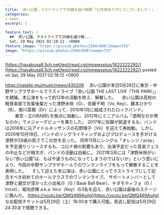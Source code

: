 ```yaml
---
title:  赤い公園、ラストライブで29曲を届け解散「12年間ありがとうございました！」  
categories:
- news
excerpt: |
  
feature_text: |
  ##  赤い公園、ラストライブで29曲を届け解...
  Sat, 29 May 2021 02:18:12  +0900
feature_image: "https://picsum.photos/2560/600?image=733"
image: "https://picsum.photos/2560/600?image=733"
---
```


[https://hayabusa9.5ch.net/test/read.cgi/mnewsplus/1622222292/](https://hayabusa9.5ch.net/test/read.cgi/mnewsplus/1622222292/)
posted on Sat, 29 May 2021 02:18:12  +0900

<!--more-->

https://natalie.mu/music/news/430208 　赤い公園が本日5月28日に東京・中野サンプラザホールでラストライブ「赤い公園 THE LAST LIVE『THE PARK』」を開催。本公演をもって約12年の活動を終え、解散した。 　赤い公園は高校の軽音楽部で先輩後輩だった津野米咲（G）、佐藤千明（Vo, Key）、藤本ひかり（B）、歌川菜穂（Dr）によって、2010年1月に結成されたロックバンド。 　 　東京・立川BABELを拠点に始動し、2012年にミニアルバム「透明なのか黒なのか」でメジャーデビューを果たした。 2017年に佐藤が脱退するも、バンドは2018年に元アイドルネッサンスの石野理子（Vo）を迎えて再始動。 しかし2020年10月18日、バンドのソングライティングおよびプロデュースを手がける津野が29歳の若さでこの世を去った。 同年11月にシングル「オレンジ / pray」を予定通りリリースするも、コロナ禍の影響もあり、出演予定だった音楽フェスの中止などが相次ぎ、バンドの活動は白紙に。 2021年3月には「津野米咲がいない“赤い公園”は、もはや違うものになってしまうのではないか」という思いにより、今回の中野サンプラザホールでのワンマンライブをもって解散することを表明した。 　そして迎えた本公演は、赤い公園にとってラストライブにして記念すべき初めてのホールクラスでのワンマンライブ。 サポートメンバーとして津野と親交が深かった小出祐介（G / Base Ball Bear）、キダモティフォ（G / tricot）、堀向彦輝 a.k.a. hico（Key）の3名を迎え、赤い公園は最後のステージに臨んだ。 [https://youtu.be/QMQ469Aojlg](https://youtu.be/QMQ469Aojlg) なお配信チケットは5月29日（土）18:00まで購入可能。見逃し配信は5月29日24:30まで視聴できる。
